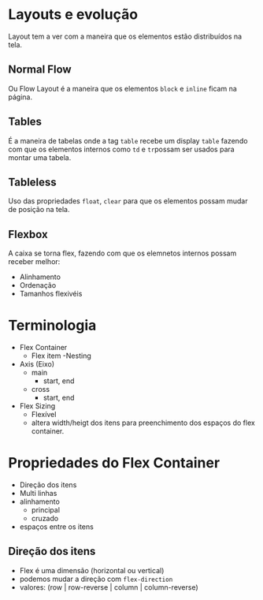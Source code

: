 # Layouts e evolução

Layout tem a ver com a maneira que os elementos estão distribuídos na tela.

## Normal Flow

Ou Flow Layout é a maneira que os elementos `block` e `inline` ficam na página.

## Tables

É a maneira de tabelas onde a tag `table` recebe um display `table` fazendo com que os elementos internos como `td` e `tr`possam ser usados para montar uma tabela.  

## Tableless

Uso das propriedades `float`, `clear` para que os elementos possam mudar de posição na tela.

## Flexbox

A caixa se torna flex, fazendo com que os elemnetos internos possam receber melhor: 

- Alinhamento
- Ordenação
- Tamanhos flexivéis

# Terminologia

- Flex Container
    - Flex item
-Nesting
- Axis (Eixo)
    - main
        - start, end
    - cross
        - start, end
- Flex Sizing
    - Flexível
    - altera width/heigt dos itens para preenchimento dos espaços do flex container.

# Propriedades do Flex Container

* Direção dos itens
* Multi linhas
* alinhamento
    * principal
    * cruzado
* espaços entre os itens

## Direção dos itens

- Flex é uma dimensão (horizontal ou vertical)
- podemos mudar a direção com `flex-direction`
- valores: (row | row-reverse | column | column-reverse)
